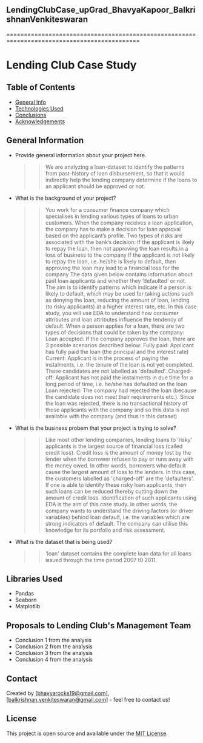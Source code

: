 ## LendingClubCase_upGrad_BhavyaKapoor_BalkrishnanVenkiteswaran
============================================================================================
# Lending Club Case Study


## Table of Contents
* [General Info](#general-information)
* [Technologies Used](#technologies-used)
* [Conclusions](#conclusions)
* [Acknowledgements](#acknowledgements)

## General Information
- Provide general information about your project here.
  >> We are analyzing a loan-dataset to identify the patterns from past-history of loan disbursement, so that it would indirectly help the lending company determine if the loans to an applicant should be approved or not.
- What is the background of your project?
  >> You work for a consumer finance company which specialises in lending various types of loans to urban customers. When the company receives a loan application, the company has to make a decision for loan approval based on the applicant’s profile. Two types of risks are associated with the bank’s decision:
If the applicant is likely to repay the loan, then not approving the loan results in a loss of business to the company
If the applicant is not likely to repay the loan, i.e. he/she is likely to default, then approving the loan may lead to a financial loss for the company
The data given below contains information about past loan applicants and whether they ‘defaulted’ or not. The aim is to identify patterns which indicate if a person is likely to default, which may be used for taking actions such as denying the loan, reducing the amount of loan, lending (to risky applicants) at a higher interest rate, etc.
In this case study, you will use EDA to understand how consumer attributes and loan attributes influence the tendency of default.
  >> When a person applies for a loan, there are two types of decisions that could be taken by the company:
Loan accepted: If the company approves the loan, there are 3 possible scenarios described below:
Fully paid: Applicant has fully paid the loan (the principal and the interest rate)
Current: Applicant is in the process of paying the instalments, i.e. the tenure of the loan is not yet completed. These candidates are not labelled as 'defaulted'.
Charged-off: Applicant has not paid the instalments in due time for a long period of time, i.e. he/she has defaulted on the loan 
Loan rejected: The company had rejected the loan (because the candidate does not meet their requirements etc.). Since the loan was rejected, there is no transactional history of those applicants with the company and so this data is not available with the company (and thus in this dataset)
- What is the business probem that your project is trying to solve?
  >>Like most other lending companies, lending loans to ‘risky’ applicants is the largest source of financial loss (called credit loss). Credit loss is the amount of money lost by the lender when the borrower refuses to pay or runs away with the money owed. In other words, borrowers who default cause the largest amount of loss to the lenders. In this case, the customers labelled as 'charged-off' are the 'defaulters'. 
If one is able to identify these risky loan applicants, then such loans can be reduced thereby cutting down the amount of credit loss. Identification of such applicants using EDA is the aim of this case study.
In other words, the company wants to understand the driving factors (or driver variables) behind loan default, i.e. the variables which are strong indicators of default.  The company can utilise this knowledge for its portfolio and risk assessment. 
- What is the dataset that is being used?
  >> 'loan' dataset contains the complete loan data for all loans issued through the time period 2007 t0 2011.

## Libraries Used
- Pandas
- Seaborn
- Matplotlib

## Proposals to Lending Club's Management Team
- Conclusion 1 from the analysis
- Conclusion 2 from the analysis
- Conclusion 3 from the analysis
- Conclusion 4 from the analysis

## Contact
Created by [bhavyarocks19@gmail.com],[balkrishnan.venkiteswaran@gmail.com] - feel free to contact us!


## License
This project is open source and available under the [MIT License](https://github.com/balkrishnan/upGradLendingClubCaseStudy_BhavyaK_BalkrishnanV_23Oct2024/blob/main/LICENSE).
